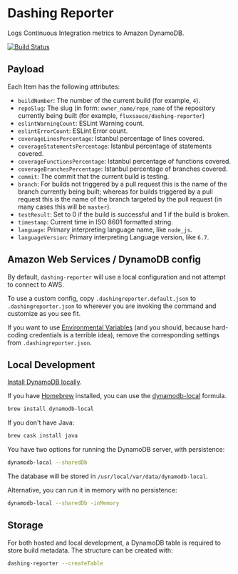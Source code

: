 # Dashing Reporter

Logs Continuous Integration metrics to Amazon DynamoDB.

[![Build Status](https://travis-ci.org/fluxsauce/dashing-reporter.svg?branch=master)](https://travis-ci.org/fluxsauce/dashing-reporter)

## Payload

Each Item has the following attributes:

* `buildNumber`: The number of the current build (for example, `4`).
* `repoSlug`: The slug (in form: `owner_name/repo_name` of the repository currently being built (for example, `fluxsauce/dashing-reporter`)
* `eslintWarningCount`: ESLint Warning count.
* `eslintErrorCount`: ESLint Error count.
* `coverageLinesPercentage`: Istanbul percentage of lines covered.
* `coverageStatementsPercentage`: Istanbul percentage of statements covered.
* `coverageFunctionsPercentage`: Istanbul percentage of functions covered.
* `coverageBranchesPercentage`: Istanbul percentage of branches covered.
* `commit`: The commit that the current build is testing.
* `branch`: For builds not triggered by a pull request this is the name of the branch currently being built; whereas for builds triggered by a pull request this is the name of the branch targeted by the pull request (in many cases this will be `master`).                 
* `testResult`: Set to 0 if the build is successful and 1 if the build is broken.
* `timestamp`: Current time in ISO 8601 formatted string.
* `language`: Primary interpreting language name, like `node_js`.
* `languageVersion`: Primary interpreting Language version, like `6.7`.

## Amazon Web Services / DynamoDB config

By default, `dashing-reporter` will use a local configuration and not attempt
to connect to AWS.

To use a custom config, copy `.dashingreporter.default.json` to `.dashingreporter.json` to wherever you are invoking the command and customize as you see fit.

If you want to use [Environmental Variables](http://docs.aws.amazon.com/AWSJavaScriptSDK/guide/node-configuring.html#Credentials_from_Environment_Variables) (and you should, because hard-coding credentials is a terrible idea), remove the corresponding settings from `.dashingreporter.json`.

## Local Development

[Install DynamoDB locally](http://docs.aws.amazon.com/amazondynamodb/latest/developerguide/DynamoDBLocal.html#DynamoDBLocal.DownloadingAndRunning).

If you have [Homebrew](http://brew.sh/) installed, you can use the [dynamodb-local](http://brewformulas.org/DynamodbLocal) formula.

```bash
brew install dynamodb-local
```

If you don't have Java:

```bash
brew cask install java
```

You have two options for running the DynamoDB server, with persistence:

```bash
dynamodb-local --sharedDb
```

The database will be stored in `/usr/local/var/data/dynamodb-local`.

Alternative, you can run it in memory with no persistence:

```bash
dynamodb-local --sharedDb -inMemory
```

## Storage

For both hosted and local development, a DynamoDB table is required to store build metadata. The structure can be created with:

```bash
dashing-reporter --createTable
```
